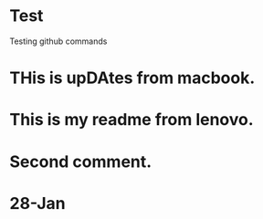 # Test
Testing github commands

# THis is upDAtes from macbook.

# This is my readme from lenovo.

# Second comment.

# 28-Jan
